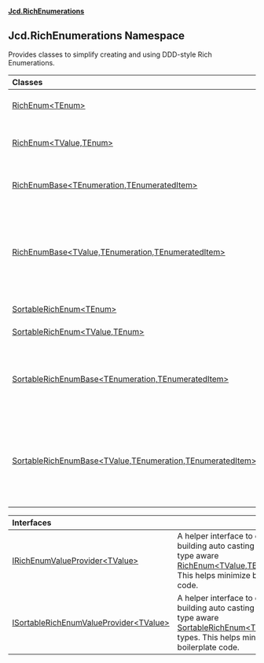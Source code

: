 #### [Jcd.RichEnumerations](index.md 'index')

## Jcd.RichEnumerations Namespace

Provides classes to simplify creating and using DDD-style Rich Enumerations.

| Classes | |
| :--- | :--- |
| [RichEnum&lt;TEnum&gt;](Jcd.RichEnumerations.RichEnum_TEnum_.md 'Jcd.RichEnumerations.RichEnum<TEnum>') | A [RichEnum&lt;TValue,TEnum&gt;](Jcd.RichEnumerations.RichEnum_TValue,TEnum_.md 'Jcd.RichEnumerations.RichEnum<TValue,TEnum>') with TValue set to int. |
| [RichEnum&lt;TValue,TEnum&gt;](Jcd.RichEnumerations.RichEnum_TValue,TEnum_.md 'Jcd.RichEnumerations.RichEnum<TValue,TEnum>') | A [RichEnum&lt;TValue,TEnum&gt;](Jcd.RichEnumerations.RichEnum_TValue,TEnum_.md 'Jcd.RichEnumerations.RichEnum<TValue,TEnum>') with .Value as a user provided type. |
| [RichEnumBase&lt;TEnumeration,TEnumeratedItem&gt;](Jcd.RichEnumerations.RichEnumBase_TEnumeration,TEnumeratedItem_.md 'Jcd.RichEnumerations.RichEnumBase<TEnumeration,TEnumeratedItem>') | Provides access to all instances on the enumeration container by way of the .All property. |
| [RichEnumBase&lt;TValue,TEnumeration,TEnumeratedItem&gt;](Jcd.RichEnumerations.RichEnumBase_TValue,TEnumeration,TEnumeratedItem_.md 'Jcd.RichEnumerations.RichEnumBase<TValue,TEnumeration,TEnumeratedItem>') | Provides access to all instances on the enumeration container by way of the .All property. And allows lookup of items by value. This is used in [RichEnum&lt;TValue,TEnum&gt;](Jcd.RichEnumerations.RichEnum_TValue,TEnum_.md 'Jcd.RichEnumerations.RichEnum<TValue,TEnum>') to provide conversion operators. |
| [SortableRichEnum&lt;TEnum&gt;](Jcd.RichEnumerations.SortableRichEnum_TEnum_.md 'Jcd.RichEnumerations.SortableRichEnum<TEnum>') | A rich enum that can be sorted with a call to .Sort. |
| [SortableRichEnum&lt;TValue,TEnum&gt;](Jcd.RichEnumerations.SortableRichEnum_TValue,TEnum_.md 'Jcd.RichEnumerations.SortableRichEnum<TValue,TEnum>') | A rich enum that can be sorted with a call to .Sort. |
| [SortableRichEnumBase&lt;TEnumeration,TEnumeratedItem&gt;](Jcd.RichEnumerations.SortableRichEnumBase_TEnumeration,TEnumeratedItem_.md 'Jcd.RichEnumerations.SortableRichEnumBase<TEnumeration,TEnumeratedItem>') | A base for sortable rich enumerations. This type provides a hook to sort the .All collection. .Sort should be called only once and only once in the application startup. |
| [SortableRichEnumBase&lt;TValue,TEnumeration,TEnumeratedItem&gt;](Jcd.RichEnumerations.SortableRichEnumBase_TValue,TEnumeration,TEnumeratedItem_.md 'Jcd.RichEnumerations.SortableRichEnumBase<TValue,TEnumeration,TEnumeratedItem>') | A base for sortable rich enumerations where the .Value property is present on the enumerated type. This type provides a hook to sort the .All collection. .Sort should be called only once and only once in the application startup. |

| Interfaces | |
| :--- | :--- |
| [IRichEnumValueProvider&lt;TValue&gt;](Jcd.RichEnumerations.IRichEnumValueProvider_TValue_.md 'Jcd.RichEnumerations.IRichEnumValueProvider<TValue>') | A helper interface to enable building auto casting into the data type aware [RichEnum&lt;TValue,TEnum&gt;](Jcd.RichEnumerations.RichEnum_TValue,TEnum_.md 'Jcd.RichEnumerations.RichEnum<TValue,TEnum>') types. This helps minimize boilerplate code. |
| [ISortableRichEnumValueProvider&lt;TValue&gt;](Jcd.RichEnumerations.ISortableRichEnumValueProvider_TValue_.md 'Jcd.RichEnumerations.ISortableRichEnumValueProvider<TValue>') | A helper interface to enable building auto casting into the data type aware [SortableRichEnum&lt;TValue,TEnum&gt;](Jcd.RichEnumerations.SortableRichEnum_TValue,TEnum_.md 'Jcd.RichEnumerations.SortableRichEnum<TValue,TEnum>') types. This helps minimize boilerplate code. |
